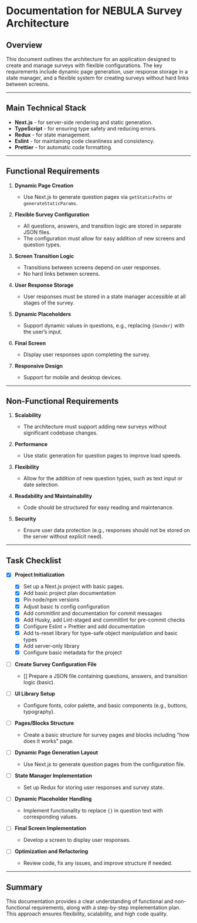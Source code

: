 # Documentation for NEBULA Survey Architecture

## Overview

This document outlines the architecture for an application designed to create and manage surveys with flexible configurations. The key requirements include dynamic page generation, user response storage in a state manager, and a flexible system for creating surveys without hard links between screens.

---

## Main Technical Stack

- **Next.js** - for server-side rendering and static generation.
- **TypeScript** - for ensuring type safety and reducing errors.
- **Redux** - for state management.
- **Eslint** - for maintaining code cleanliness and consistency.
- **Prettier** - for automatic code formatting.

---

## Functional Requirements

1. **Dynamic Page Creation**

   - Use Next.js to generate question pages via `getStaticPaths` or `generateStaticParams`.

2. **Flexible Survey Configuration**

   - All questions, answers, and transition logic are stored in separate JSON files.
   - The configuration must allow for easy addition of new screens and question types.

3. **Screen Transition Logic**

   - Transitions between screens depend on user responses.
   - No hard links between screens.

4. **User Response Storage**

   - User responses must be stored in a state manager accessible at all stages of the survey.

5. **Dynamic Placeholders**

   - Support dynamic values in questions, e.g., replacing `{Gender}` with the user’s input.

6. **Final Screen**

   - Display user responses upon completing the survey.

7. **Responsive Design**
   - Support for mobile and desktop devices.

---

## Non-Functional Requirements

1. **Scalability**

   - The architecture must support adding new surveys without significant codebase changes.

2. **Performance**

   - Use static generation for question pages to improve load speeds.

3. **Flexibility**

   - Allow for the addition of new question types, such as text input or date selection.

4. **Readability and Maintainability**

   - Code should be structured for easy reading and maintenance.

5. **Security**
   - Ensure user data protection (e.g., responses should not be stored on the server without explicit need).

---

## Task Checklist

- [x] **Project Initialization**

  - [x] Set up a Next.js project with basic pages.
  - [x] Add basic project plan documentation
  - [x] Pin node/npm versions
  - [x] Adjust basic ts config configuration
  - [x] Add commitlint and documentation for commit messages
  - [x] Add Husky, add Lint-staged and commitlint for pre-commit checks
  - [x] Configure Eslint + Prettier and add documentation
  - [x] Add ts-reset library for type-safe object manipulation and basic types
  - [x] Add server-only library
  - [x] Configure basic metadata for the project

- [ ] **Create Survey Configuration File**

  - [] Prepare a JSON file containing questions, answers, and transition logic (basic).

- [ ] **UI Library Setup**

  - Configure fonts, color palette, and basic components (e.g., buttons, typography).

- [ ] **Pages/Blocks Structure**

  - Create a basic structure for survey pages and blocks including "how does it works" page.

- [ ] **Dynamic Page Generation Layout**

  - Use Next.js to generate question pages from the configuration file.

- [ ] **State Manager Implementation**

  - Set up Redux for storing user responses and survey state.

- [ ] **Dynamic Placeholder Handling**

  - Implement functionality to replace `{}` in question text with corresponding values.

- [ ] **Final Screen Implementation**

  - Develop a screen to display user responses.

- [ ] **Optimization and Refactoring**
  - Review code, fix any issues, and improve structure if needed.

---

## Summary

This documentation provides a clear understanding of functional and non-functional requirements, along with a step-by-step implementation plan. This approach ensures flexibility, scalability, and high code quality.
